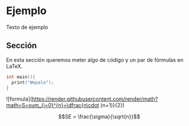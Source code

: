 # Ejemplo

Texto de ejemplo

## Sección

En esta sección queremos meter algo de código y un par de fórmulas en LaTeX.

```c++
int main(){
  print("Wepale");
}
```

![formula](https://render.githubusercontent.com/render/math?math=S=sum_{i=0}^{n}=\dfrac{n\cdot (n+1)}{2})

```math
SE = \frac{\sigma}{\sqrt{n}}
```
